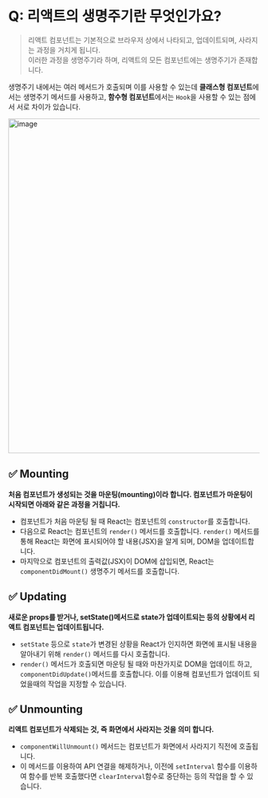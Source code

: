 # Q: 리액트의 생명주기란 무엇인가요?
> 리액트 컴포넌트는 기본적으로 브라우저 상에서 나타되고, 업데이트되며, 사라지는 과정을 거치게 됩니다.  
> 이러한 과정을 생명주기라 하며, 리액트의 모든 컴포넌트에는 생명주기가 존재합니다.

생명주기 내에서는 여러 메서드가 호출되며 이를 사용할 수 있는데 **클래스형 컴포넌트**에서는 생명주기 메서드를 사용하고, **함수형 컴포넌트**에서는 `Hook`을 사용할 수 있는 점에서 서로 차이가 있습니다.

<img width="1280" height="671" alt="image" src="https://github.com/user-attachments/assets/d1e584a6-09bd-4d5f-bf3c-b004bec6151d" />

<br />

## ✅ Mounting
**처음 컴포넌트가 생성되는 것을 마운팅(mounting)이라 합니다. 컴포넌트가 마운팅이 시작되면 아래와 같은 과정을 거칩니다.**

- 컴포넌트가 처음 마운팅 될 때 React는 컴포넌트의 `constructor`를 호출합니다.
- 다음으로 React는 컴포넌트의 `render()` 메서드를 호출합니다. `render()` 메서드를 통해 React는 화면에 표시되어야 할 내용(JSX)을 알게 되며, DOM을 업데이트합니다.
- 마지막으로 컴포넌트의 출력값(JSX)이 DOM에 삽입되면, React는 `componentDidMount()` 생명주기 메서드를 호출합니다. 

## ✅ Updating
**새로운 props를 받거나, setState()메서드로 state가 업데이트되는 등의 상황에서 리액트 컴포넌트는 업데이트됩니다.**

- `setState` 등으로 `state`가 변경된 상황을 React가 인지하면 화면에 표시될 내용을 알아내기 위해 `render()` 메서드를 다시 호출합니다.
- `render()` 메서드가 호출되면 마운팅 될 때와 마찬가지로 DOM을 업데이트 하고, `componentDidUpdate()`메서드를 호출합니다. 이를 이용해 컴포넌트가 업데이트 되었을때의 작업을 지정할 수 있습니다.

## ✅ Unmounting
**리액트 컴포넌트가 삭제되는 것, 즉 화면에서 사라지는 것을 의미 합니다.** 
- `componentWillUnmount()` 메서드는 컴포넌트가 화면에서 사라지기 직전에 호출됩니다.
- 이 메서드를 이용하여 API 연결을 해제하거나, 이전에 `setInterval` 함수를 이용하여 함수를 반복 호출했다면 `clearInterval`함수로 중단하는 등의 작업을 할 수 있습니다.


